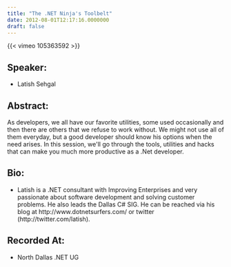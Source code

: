 ```yaml
---
title: "The .NET Ninja's Toolbelt"
date: 2012-08-01T12:17:16.0000000
draft: false
---
```


{{< vimeo 105363592 >}}

## Speaker:

 - Latish Sehgal

## Abstract:

As developers, we all have our favorite utilities, some used occasionally and then there are others that we refuse to work without. We might not use all of them everyday, but a good developer should know his options when the need arises. In this session, we'll go through the tools, utilities and hacks that can make you much more productive as a .Net developer.

## Bio:

 - <p>Latish is a .NET consultant with Improving Enterprises and very passionate about software development and solving customer problems. He also leads the Dallas C# SIG. He can be reached via his blog at http://www.dotnetsurfers.com/ or twitter (http://twitter.com/latish).</p>

## Recorded At:

 - North Dallas .NET UG

